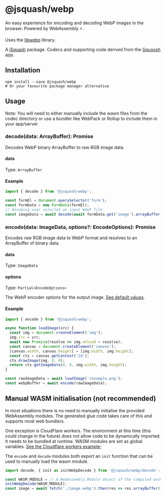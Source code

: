 # @jsquash/webp

An easy experience for encoding and decoding WebP images in the browser. Powered by WebAssembly ⚡️.

Uses the [libwebp](https://github.com/webmproject/libwebp) library.

A [jSquash](https://github.com/jamsinclair/jSquash) package. Codecs and supporting code derived from the [Squoosh](https://github.com/GoogleChromeLabs/squoosh) app.

## Installation

```shell
npm install --save @jsquash/webp
# Or your favourite package manager alternative
```

## Usage

Note: You will need to either manually include the wasm files from the codec directory or use a bundler like WebPack or Rollup to include them in your app/server.

### decode(data: ArrayBuffer): Promise<ImageData>

Decodes WebP binary ArrayBuffer to raw RGB image data.

#### data
Type: `ArrayBuffer`

#### Example
```js
import { decode } from '@jsquash/webp';

const formEl = document.querySelector('form');
const formData = new FormData(formEl);
// Assuming user selected an input WebP file
const imageData = await decode(await formData.get('image').arrayBuffer());
```

### encode(data: ImageData, options?: EncodeOptions): Promise<ArrayBuffer>

Encodes raw RGB image data to WebP format and resolves to an ArrayBuffer of binary data.

#### data
Type: `ImageData`

#### options
Type: `Partial<EncodeOptions>`

The WebP encoder options for the output image. [See default values](./meta.ts).

#### Example
```js
import { encode } from '@jsquash/webp';

async function loadImage(src) {
  const img = document.createElement('img');
  img.src = src;
  await new Promise(resolve => img.onload = resolve);
  const canvas = document.createElement('canvas');
  [canvas.width, canvas.height] = [img.width, img.height];
  const ctx = canvas.getContext('2d');
  ctx.drawImage(img, 0, 0);
  return ctx.getImageData(0, 0, img.width, img.height);
}

const rawImageData = await loadImage('/example.png');
const webpBuffer = await encode(rawImageData);
```

## Manual WASM initialisation (not recommended)

In most situations there is no need to manually initialise the provided WebAssembly modules.
The generated glue code takes care of this and supports most web bundlers.

One exception is CloudFlare workers. The environment at this time (this could change in the future) does not allow code to be dynamically imported. It needs to be bundled at runtime. WASM modules are set as global variables. [See the Cloudflare workers example](examples/cloudflare-worker);

The `encode` and `decode` modules both export an `init` function that can be used to manually load the wasm module.

```js
import decode, { init as initWebpDecode } from '@jsquash/webp/decode';

const WASM_MODULE = // A WebAssembly.Module object of the compiled wasm binary
initWebpDecode(WASM_MODULE);
const image = await fetch('./image.webp').then(res => res.arrayBuffer()).then(decode);
```
